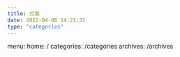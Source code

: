 ```yaml
---
title: 分类
date: 2022-04-06 14:21:31
type: "categories"
---
```

 menu:
   home: /
   categories: /categories
   archives: /archives